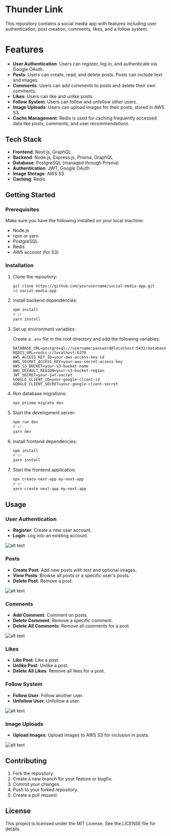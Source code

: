 
# Thunder Link

This repository contains a social media app with features including user authentication, post creation, comments, likes, and a follow system.

# Features

- **User Authentication**: Users can register, log in, and authenticate via Google OAuth.
- **Posts**: Users can create, read, and delete posts. Posts can include text and images.
- **Comments**: Users can add comments to posts and delete their own comments.
- **Likes**: Users can like and unlike posts.
- **Follow System**: Users can follow and unfollow other users.
- **Image Uploads**: Users can upload images for their posts, stored in AWS S3.
- **Cache Management**: Redis is used for caching frequently accessed data like posts, comments, and user recommendations.

## Tech Stack

- **Frontend**: Next.js, GraphQL
- **Backend**: Node.js, Express.js, Prisma, GraphQL
- **Database**: PostgreSQL (managed through Prisma)
- **Authentication**: JWT, Google OAuth
- **Image Storage**: AWS S3
- **Caching**: Redis

## Getting Started

### Prerequisites

Make sure you have the following installed on your local machine:

- Node.js
- npm or yarn
- PostgreSQL
- Redis
- AWS account (for S3)

### Installation

1. Clone the repository:

    ```sh
    git clone https://github.com/yourusername/social-media-app.git
    cd social-media-app
    ```

2. Install backend dependencies:

    ```sh
    npm install
    # or
    yarn install
    ```

3. Set up environment variables:

    Create a `.env` file in the root directory and add the following variables:

    ```env
    DATABASE_URL=postgresql://username:password@localhost:5432/database
    REDIS_URL=redis://localhost:6379
    AWS_ACCESS_KEY_ID=your-aws-access-key-id
    AWS_SECRET_ACCESS_KEY=your-aws-secret-access-key
    AWS_S3_BUCKET=your-s3-bucket-name
    AWS_DEFAULT_REGION=your-s3-bucket-region
    JWT_SECRET=your-jwt-secret
    GOOGLE_CLIENT_ID=your-google-client-id
    GOOGLE_CLIENT_SECRET=your-google-client-secret
    ```

4. Run database migrations:

    ```sh
    npx prisma migrate dev
    ```

5. Start the development server:

    ```sh
    npm run dev
    # or
    yarn dev
    ```

6. Install frontend dependencies:

   ```sh
   npm install
   # or
   yarn install
   ```

7. Start the frontend application:

   ```sh
   npx create-next-app my-next-app
   # or
   yarn create next-app my-next-app
   ```


## Usage

### User Authentication

- **Register**: Create a new user account.
- **Login**: Log into an existing account.

![alt text](https://github.com/Vineet829/thunder-link/blob/main/images/thunder2.png)

### Posts

- **Create Post**: Add new posts with text and optional images.
- **View Posts**: Browse all posts or a specific user's posts.
- **Delete Post**: Remove a post.

![alt text](https://github.com/Vineet829/thunder-link/blob/main/images/thunder1.png)

### Comments

- **Add Comment**: Comment on posts.
- **Delete Comment**: Remove a specific comment.
- **Delete All Comments**: Remove all comments for a post.

![alt text](https://github.com/Vineet829/thunder-link/blob/main/images/thunder4.png)

### Likes

- **Like Post**: Like a post.
- **Unlike Post**: Unlike a post.
- **Delete All Likes**: Remove all likes for a post.

### Follow System

- **Follow User**: Follow another user.
- **Unfollow User**: Unfollow a user.

![alt text](https://github.com/Vineet829/thunder-link/blob/main/images/thunder6.png)

### Image Uploads

- **Upload Images**: Upload images to AWS S3 for inclusion in posts.

 ![alt text](https://github.com/Vineet829/thunder-link/blob/main/images/thunder3.png)

## Contributing

1. Fork the repository.
2. Create a new branch for your feature or bugfix.
3. Commit your changes.
4. Push to your forked repository.
5. Create a pull request.

## License

This project is licensed under the MIT License. See the LICENSE file for details.
